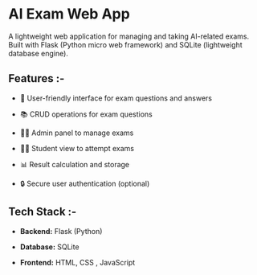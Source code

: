# AI Exam Web App

A lightweight web application for managing and taking AI-related exams.
Built with Flask (Python micro web framework) and SQLite (lightweight database engine).

## **Features :-**

* 📝 User-friendly interface for exam questions and answers

* 📚 CRUD operations for exam questions

* 👩‍🏫 Admin panel to manage exams

* 👨‍🎓 Student view to attempt exams

* 📊 Result calculation and storage

* 🔒 Secure user authentication (optional)

## **Tech Stack :-**

* **Backend:** Flask (Python)

* **Database:** SQLite

* **Frontend:** HTML, CSS , JavaScript
